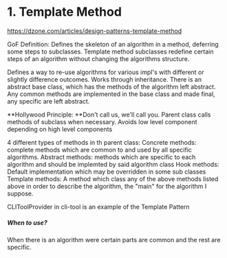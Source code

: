 # 1. Template Method

https://dzone.com/articles/design-patterns-template-method

GoF Definition: Defines the skeleton of an algorithm in a method, deferring some steps to subclasses. Template method subclasses redefine certain steps of an algorithm without changing the algorithms structure.

Defines a way to re-use algorithms for various impl's with different or slightly difference outcomes.
Works through inheritance.
There is an abstract base class, which has the methods of the algorithm left abstract.
Any common methods are implemented in the base class and made final, any specific are left abstract.

**Hollywood Principle: **Don't call us, we'll call you.
	Parent class calls methods of subclass when necessary.
	Avoids low level component depending on high level components
	
4 different types of methods in th parent class:
	Concrete methods:	complete methods which are common to and used by all specific algorithms.
	Abstract methods:	methods which are specific to each algorithm and should be implemted by said algorithm class
	Hook methods:		Default implementation which may be overridden in some sub classes
	Template methods:	A method which class any of the above methods listed above in order to describe the algorithm, the "main" for the algorithm I suppose.

CLIToolProvider in cli-tool is an example of the Template Pattern

##### When to use? #####
When there is an algorithm were certain parts are common and the rest are specific.
